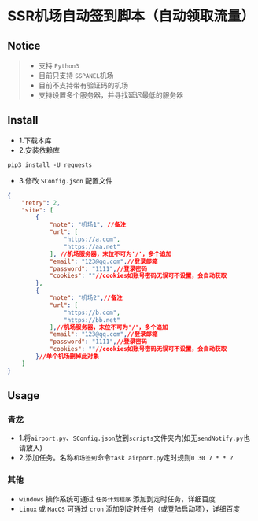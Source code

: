 # SSR机场自动签到脚本（自动领取流量）


## Notice
> + 支持 `Python3`
> + 目前只支持 `SSPANEL`机场
> + 目前不支持带有验证码的机场
> + 支持设置多个服务器，并寻找延迟最低的服务器

## Install
+ 1.下载本库
+ 2.安装依赖库
```shell
pip3 install -U requests
```
+ 3.修改 `SConfig.json` 配置文件
```json
{
    "retry": 2,
    "site": [
        {
            "note": "机场1", //备注
            "url": [
                "https://a.com",
                "https://aa.net"
            ], //机场服务器，末位不可为'/'，多个追加
            "email": "123@qq.com",//登录邮箱
            "password": "1111",//登录密码
            "cookies": ""//cookies如账号密码无误可不设置，会自动获取
        },
        {
            "note": "机场2",//备注
            "url": [
                "https://b.com",
                "https://bb.net"
            ],//机场服务器，末位不可为'/'，多个追加
            "email": "123@qq.com",//登录邮箱
            "password": "1111",//登录密码
            "cookies": ""//cookies如账号密码无误可不设置，会自动获取
        }//单个机场删掉此对象
    ]
}
```
## Usage
### 青龙
+ 1.将`airport.py`、`SConfig.json`放到`scripts`文件夹内(如无`sendNotify.py`也请放入)
+ 2.添加任务。名称`机场签到`命令`task airport.py`定时规则`0 30 7 * * ?`
### 其他
+ `windows` 操作系统可通过 `任务计划程序` 添加到定时任务，详细百度
+ `Linux` 或 `MacOS` 可通过 `cron` 添加到定时任务（或登陆启动项），详细百度
